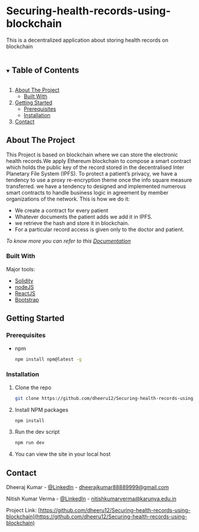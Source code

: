 # Securing-health-records-using-blockchain
This is a decentralized application about storing health records on blockchain
<!-- TABLE OF CONTENTS -->
<details open="open">
  <summary><h2 style="display: inline-block">Table of Contents</h2></summary>
  <ol>
    <li>
      <a href="#about-the-project">About The Project</a>
      <ul>
        <li><a href="#built-with">Built With</a></li>
      </ul>
    </li>
    <li>
      <a href="#getting-started">Getting Started</a>
      <ul>
        <li><a href="#prerequisites">Prerequisites</a></li>
        <li><a href="#installation">Installation</a></li>
      </ul>
    </li>
    <li><a href="#contact">Contact</a></li>
  </ol>
</details>

<!-- ABOUT THE PROJECT -->
## About The Project
This Project is based on blockchain where we can store the electronic health records.We apply Ethereum blockchain to compose a smart contract which holds the public key of
the record stored in the decentralised Inter Planetary File System (IPFS). To protect a patient’s
privacy, we have a tendency to use a proxy re-encryption theme once the info square measure
transferred. we have a tendency to designed and implemented numerous smart contracts to handle
business logic in agreement by member organizations of the network.
This is how we do it:
* We create a contract for every patient
* Whatever documents the patient adds we add it in IPFS.
* we retrieve the hash and store it in blockchain.
* For a particular record access is given only to the doctor and patient.

_To know more you can refer to this [Documentation](https://drive.google.com/file/d/113xg3PVnMp-CbSQJBPuubD4ILlTGW8F7/view?usp=sharing)_

### Built With
Major tools:
* [Solidity](https://docs.soliditylang.org/en/v0.8.4/)
* [nodeJS](https://nodejs.org/en/)
* [ReactJS](https://reactjs.org)
* [Bootstrap](https://getbootstrap.com)

<!-- GETTING STARTED -->
## Getting Started

### Prerequisites
* npm
  ```sh
  npm install npm@latest -g
  ```

### Installation

1. Clone the repo
   ```sh
   git clone https://github.com/dheeru12/Securing-health-records-using-blockchain.git
   ```
2. Install NPM packages
   ```sh
   npm install
   ```
3. Run the dev script
   ```sh
   npm run dev
   ```
4. You can view the site in your local host

<!-- CONTACT -->
## Contact

Dheeraj Kumar - [@LinkedIn](www.linkedin.com/in/dheer12) - dheerajkumar88889999@gmail.com

Nitish Kumar Verma - [@LinkedIn](www.linkedin.com/in/nitish-kumar-verma-3840a8188) - nitishkumarverma@karunya.edu.in

Project Link: [https://github.com/dheeru12/Securing-health-records-using-blockchain](https://github.com/dheeru12/Securing-health-records-using-blockchain)
